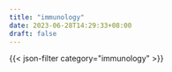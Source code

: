 ```yaml
---
title: "immunology"
date: 2023-06-28T14:29:33+08:00
draft: false
---
```


{{< json-filter category="immunology" >}}